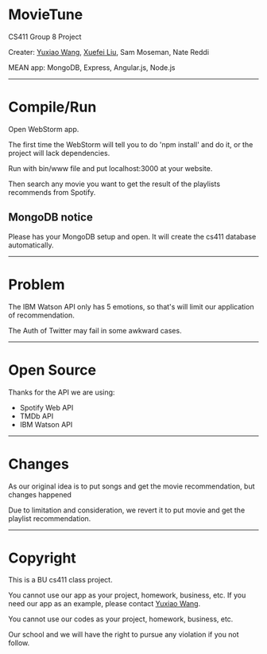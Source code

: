 # MovieTune

CS411 Group 8 Project

Creater: [Yuxiao Wang](https://github.com/o1xhack), [Xuefei Liu](https://github.com/sliuxf), Sam Moseman, Nate Reddi

MEAN app: MongoDB, Express, Angular.js, Node.js


----


# Compile/Run

Open WebStorm app.

The first time the WebStorm will tell you to do 'npm install' and do it, or the project will lack dependencies.

Run with bin/www file and put localhost:3000 at your website.

Then search any movie you want to get the result of the playlists recommends from Spotify.


## MongoDB notice

Please has your MongoDB setup and open. It will create the cs411 database automatically. 


----


# Problem

The IBM Watson API only has 5 emotions, so that's will limit our application of recommendation.

The Auth of Twitter may fail in some awkward cases.


----


# Open Source

Thanks for the API we are using:

* Spotify Web API
* TMDb API
* IBM Watson API


----


# Changes

As our original idea is to put songs and get the movie recommendation, but changes happened

Due to limitation and consideration, we revert it to put movie and get the playlist recommendation.


----


# Copyright

This is a BU cs411 class project.

You cannot use our app as your project, homework, business, etc. If you need our app as an example, please contact [Yuxiao Wang](https://github.com/o1xhack).

You cannot use our codes as your project, homework, business, etc.

Our school and we will have the right to pursue any violation if you not follow.



